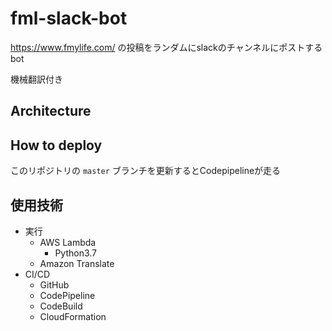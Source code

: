 # fml-slack-bot

https://www.fmylife.com/ の投稿をランダムにslackのチャンネルにポストするbot

機械翻訳付き

## Architecture

## How to deploy

このリポジトリの `master` ブランチを更新するとCodepipelineが走る


## 使用技術

- 実行
  - AWS Lambda
    - Python3.7
  - Amazon Translate
- CI/CD
  - GitHub
  - CodePipeline
  - CodeBuild
  - CloudFormation
